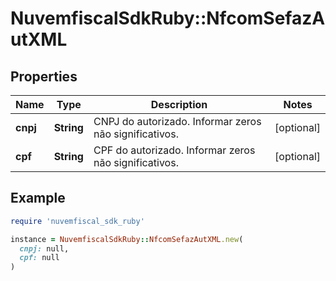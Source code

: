 # NuvemfiscalSdkRuby::NfcomSefazAutXML

## Properties

| Name | Type | Description | Notes |
| ---- | ---- | ----------- | ----- |
| **cnpj** | **String** | CNPJ do autorizado.  Informar zeros não significativos. | [optional] |
| **cpf** | **String** | CPF do autorizado.  Informar zeros não significativos. | [optional] |

## Example

```ruby
require 'nuvemfiscal_sdk_ruby'

instance = NuvemfiscalSdkRuby::NfcomSefazAutXML.new(
  cnpj: null,
  cpf: null
)
```

